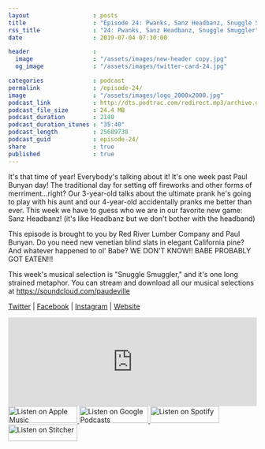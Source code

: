 ```yaml
---
layout                  : posts
title                   : "Episode 24: Pwanks, Sanz Headbanz, Snuggle Smuggler"
rss_title               : "24: Pwanks, Sanz Headbanz, Snuggle Smuggler"
date                    : 2019-07-04 07:30:00

header                  : 
  image                 : "/assets/images/new-header copy.jpg"
  og_image              : "/assets/images/twitter-card-24.jpg"

categories              : podcast
permalink               : /episode-24/
image                   : "/assets/images/logo_2000x2000.jpg"
podcast_link            : http://dts.podtrac.com/redirect.mp3/archive.org/download/paudeville-ep-24/paudeville-ep-24.mp3
podcast_file_size       : 24.4 MB
podcast_duration        : 2140
podcast_duration_itunes : "35:40"
podcast_length          : 25689738
podcast_guid            : episode-24/
share                   : true
published               : true 
---
```

It's that time of year! Everybody's talking about it! It's one week past Paul Bunyan day! 
The traditional day for setting off fireworks and other forms of merriment...right?
Our 3-year-old talks about the ultimate prank he's going to play with his aunt and our 4-year-old accidentally pranks me better than ever.
This week we have to guess who we are in our favorite new game: Sanz Headbanz! (it's like Headbanz but we don't bother with the headband)

This episode is brought to you by Red River Lumber Company and Paul Bunyan. 
Do you need new venetian blind slats in elegant California pine? 
And whatever happened to ol' Babe? WE DON'T KNOW!! BABE PROBABLY GOT EATEN!!!

This week's musical selection is "Snuggle Smuggler," and it's one long strained metaphor. You can stream and download all our musical selections at <a href="https://soundcloud.com/paudeville">https://soundcloud.com/paudeville</a>

<a href="https://twitter.com/paudeville">Twitter</a> | <a href="https://www.facebook.com/paudeville">Facebook</a> | <a href="https://www.instagram.com/paudevilleshow/">Instagram</a> | <a href="https://paudeville.com/">Website</a>

<iframe scrolling="no" frameborder="0" style="width:100%;height:180px;border:0;overflow:hidden;" width="100%" height="180" src="https://app.stitcher.com/splayer/f/363388"></iframe>

<a href="https://itunes.apple.com/us/podcast/paudeville/id1450915591">
	<img src='{{ site.url }}{{ site.baseurl }}/assets/images/US_UK_Apple_Podcasts_Listen_Badge_RGB_140x34.png' width='140px' height='34' alt='Listen on Apple Music'/>
</a>
<a href="https://play.google.com/music/m/Igre2ostm2ltqiq4sabzzrl5jcy?t=Paudeville">
	<img src='{{ site.url }}{{ site.baseurl }}/assets/images/google_podcasts_badge_140x34.png' width='140px' height='34' alt='Listen on Google Podcasts'/>
</a>
<a href="https://open.spotify.com/show/4q5RNUUtU4XFqsymP7dcTw">
	<img src='{{ site.url }}{{ site.baseurl }}/assets/images/Spotify_Listen_Badge_RGB_140x34.png' width='140px' height='34' alt='Listen on Spotify'/>
</a>
<a href="https://www.stitcher.com/s?fid=363388&refid=stpr">
	<img src='{{ site.url }}{{ site.baseurl }}/assets/images/Stitcher_Listen_Badge_Color_Dark_BG_140x34.png' width='140px' height='34' alt='Listen on Stitcher'/>
</a>
